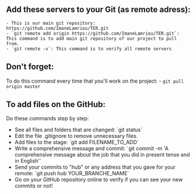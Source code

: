 ## Add these servers to your Git (as remote adress):
	- This is our main git repository: https://github.com/ImaneLamriou/TER.git
	- `git remote add origin https://github.com/ImaneLamriou/TER.git`: This command is to add main git repository of our project to pull from.
	- `git remote -v`: This command is to verify all remote servers

## Don't forget:
To do this command every time that you'll work on the project:
	- `git pull origin master`

## To add files on the GitHub:
Do these commands step by step:
- See all files and folders that are changed:
´git status´
- Edit the file .gitignore to remove unnecessary files.
- Add files to the stage:
´git add FILENAME_TO_ADD´
- Write a comprehensive message and commit:
´git commit -m 'A comprehensive message about the job that you did in present tense and in English'´
-  Send your commits to "hub" or any address that you gave for your remote:
´git push hub YOUR_BRANCHE_NAME´
- Go on your GitHub repository online to verify if you can see your new commits or not!
